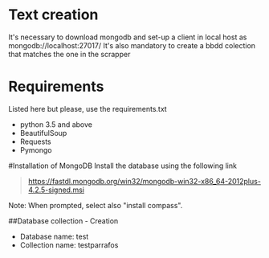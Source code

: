 # Text creation

It's necessary to download mongodb and set-up a client in local host as mongodb://localhost:27017/
It's also mandatory to create a bbdd colection that matches the one in the scrapper

# Requirements
Listed here but please, use the requirements.txt
* python 3.5 and above
* BeautifulSoup
* Requests
* Pymongo

#Installation of MongoDB
Install the database using the following link
>https://fastdl.mongodb.org/win32/mongodb-win32-x86_64-2012plus-4.2.5-signed.msi

Note: When prompted, select also "install compass".

##Database collection - Creation
* Database name: test
* Collection name: testparrafos
